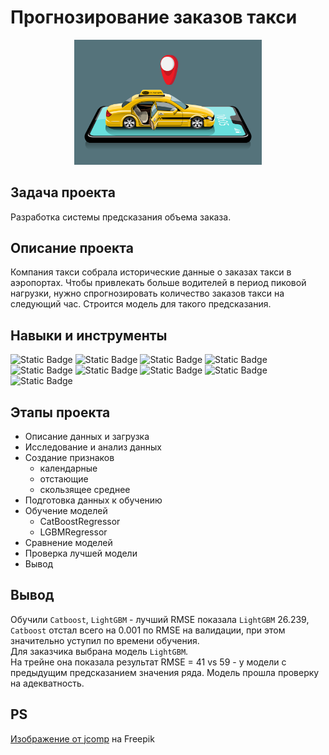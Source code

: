 # Прогнозирование заказов такси  

<p align="center">
  <img width="300"  src="img/ThanitJuly_42.jpg">
</p>  

## Задача проекта
Разработка системы предсказания объема заказа.  

## Описание проекта  
Компания такси собрала исторические данные о заказах такси в аэропортах. Чтобы привлекать больше водителей в период пиковой нагрузки, нужно спрогнозировать количество заказов такси на следующий час. Строится модель для такого предсказания.  

## Навыки и инструменты  
![Static Badge](https://img.shields.io/badge/pandas-87CEEB)
![Static Badge](https://img.shields.io/badge/numpy-F0E68C)
![Static Badge](https://img.shields.io/badge/statsmodels-yellow)
![Static Badge](https://img.shields.io/badge/matplotlib-lightblue)
![Static Badge](https://img.shields.io/badge/StandardScaler-DC143C)
![Static Badge](https://img.shields.io/badge/sklearn-00CED1)
![Static Badge](https://img.shields.io/badge/pipeline-5F9EA0)
![Static Badge](https://img.shields.io/badge/PCA-FFFFE0)
![Static Badge](https://img.shields.io/badge/GridSearchCV-696969)

## Этапы проекта
- Описание данных и загрузка
- Исследование и анализ данных
- Создание признаков
    - календарные
    - отстающие
    - скользящее среднее
- Подготовка данных к обучению
- Обучение моделей
    - CatBoostRegressor
    - LGBMRegressor
- Сравнение моделей
- Проверка лучшей модели
- Вывод

## Вывод
Обучили `Catboost`, `LightGBM` - лучший RMSE показала `LightGBM` 26.239, `Catboost` отстал всего на 0.001 по RMSE на валидации, при этом значительно уступил по времени обучения.   
Для заказчика выбрана модель `LightGBM`.    
На трейне она показала результат RMSE = 41 vs 59 - у модели с предыдущим предсказанием значения ряда. Модель прошла проверку на адекватность.

## PS
<a href="https://ru.freepik.com/free-vector/online-application-for-call-taxi-service-by-smart-phone_17629097.htm#query=%D1%82%D0%B0%D0%BA%D1%81%D0%B8%20%D0%B6%D0%B5%D0%BB%D1%82%D1%8B%D0%B9&position=10&from_view=search&track=ais">Изображение от jcomp</a> на Freepik


